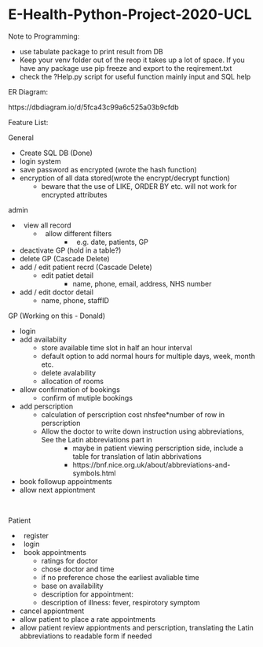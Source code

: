 # E-Health-Python-Project-2020-UCL
<p>Note to Programming:</p>
<ul>
    <li>use tabulate package to print result from DB</li>
    <li>Keep your venv folder out of the reop it takes up a lot of space. If you have any package use pip freeze and export to the reqirement.txt</li>
    <li>check the ?Help.py script for useful function mainly input and SQL help</li>
</ul>
<p>ER Diagram:</p>
<p>https://dbdiagram.io/d/5fca43c99a6c525a03b9cfdb</p>

<p>Feature List:</p>
<p>General</p>
<ul>
    <li>Create SQL DB (Done)</li>
    <li>login system</li>
    <li>save password as encrypted (wrote the hash function)</li>
    <li>encryption of all data stored(wrote the encrypt/decrypt function)<ul>
        <li style="margin-left: 20px;">beware that the use of LIKE, ORDER BY etc. will not work for encrypted attributes</li>
    </ul>
</ul>
<p>admin</p>
<ul>
    <li>&nbsp; view all record<ul>
            <li style="margin-left: 20px;">&nbsp; allow different filters<ul>
                    <li style="margin-left: 40px;">&nbsp; e.g. date, patients, GP</li>
                </ul>
            </li>
        </ul>
    </li>
    <li>deactivate GP (hold in a table?)</li>
    <li>delete GP (Cascade Delete)</li>
    <li>add / edit patient recrd (Cascade Delete)<ul>
            <li style="margin-left: 20px;">edit patiet detail<ul>
                    <li style="margin-left: 40px;">name, phone, email, address, NHS number</li>
                </ul>
            </li>
        </ul>
    </li>
    <li>add / edit doctor detail<ul>
            <li style="margin-left: 20px;">name, phone, staffID</li>
        </ul>
    </li>
</ul>
<p>GP (Working on this - Donald)</p>
<ul>
    <li>login</li>
    <li>add availabiity<ul>
            <li style="margin-left: 20px;">store available time slot in half an hour interval</li>
            <li style="margin-left: 20px;">default option to add normal hours for multiple days, week, month etc.</li>
            <li style="margin-left: 20px;">delete avalability&nbsp;</li>
            <li style="margin-left: 20px;">allocation of rooms</li>
        </ul>
    </li>
    <li>allow confirmation of bookings<ul>
            <li style="margin-left: 20px;">confirm of mutiple bookings</li>
        </ul>
    </li>
    <li>add perscription<ul>
            <li style="margin-left: 20px;">calculation of perscription cost nhsfee*number of row in perscription</li>
            <li style="margin-left: 20px;">Allow the doctor to write down instruction using abbreviations, See the Latin abbreviations part in<ul>
                <li style="margin-left: 40px;">maybe in patient viewing perscription side, include a table for translation of latin abbrivations</li>
                <li style="margin-left: 40px;">https://bnf.nice.org.uk/about/abbreviations-and-symbols.html</li>
             </ul>
        </ul>
    </li>
    <li>book followup appointments</li>
    <li>allow next appiontment</li>
</ul>
<p><br></p>
<p>Patient</p>
<ul>
    <li>&nbsp; register</li>
    <li>&nbsp; login</li>
    <li>&nbsp; book appointments<ul>
            <li style="margin-left: 20px;">ratings for doctor</li>
            <li style="margin-left: 20px;">chose doctor and time</li>
            <li style="margin-left: 20px;">if no preference chose the earliest avaliable time</li>
            <li style="margin-left: 20px;">base on availability</li>
            <li style="margin-left: 20px;">description for appointment:&nbsp;</li>
            <li style="margin-left: 20px;">description of illness: fever, respirotory symptom</li>
        </ul>
    </li>
    <li>cancel appiontment</li>
    <li>allow patient to place a rate appointments</li>
    <li>allow patient review appiontments and perscription, translating the Latin abbreviations to readable form if needed</li>
</ul>

